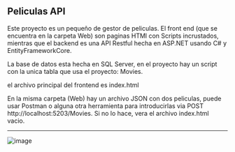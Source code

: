 ## Peliculas API
Este proyecto es un pequeño de gestor de peliculas. El front end (que se encuentra en la carpeta Web) son paginas
HTMl con Scripts incrustados, mientras que el backend es una API Restful hecha en ASP.NET usando C# y EntityFrameworkCore.

La base de datos esta hecha en SQL Server, en el proyecto hay un script con la unica tabla que usa el proyecto: Movies.

el archivo principal del frontend es index.html

En la misma carpeta (Web) hay un archivo JSON con dos peliculas, puede usar Postman o alguna otra herramienta
para introducirlas via POST http://localhost:5203/Movies. Si no lo hace, vera el archivo index.html vacio.

---

![image](https://github.com/user-attachments/assets/39bec535-b2f0-4316-bb9d-32f419abc899)
